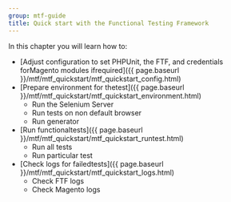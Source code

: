 ```yaml
---
group: mtf-guide
title: Quick start with the Functional Testing Framework
---
```


In this chapter you will learn how to:

- [Adjust configuration to set PHPUnit, the FTF, and credentials forMagento modules ifrequired]({{ page.baseurl }}/mtf/mtf_quickstart/mtf_quickstart_config.html)
- [Prepare environment for thetest]({{ page.baseurl }}/mtf/mtf_quickstart/mtf_quickstart_environment.html)
  - Run the Selenium Server
  - Run tests on non default browser
  - Run generator
- [Run functionaltests]({{ page.baseurl }}/mtf/mtf_quickstart/mtf_quickstart_runtest.html)
  - Run all tests
  - Run particular test
- [Check logs for failedtests]({{ page.baseurl }}/mtf/mtf_quickstart/mtf_quickstart_logs.html)
  - Check FTF logs
  - Check Magento logs
